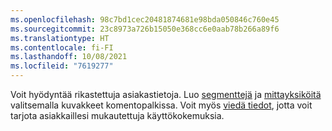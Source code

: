 ```yaml
---
ms.openlocfilehash: 98c7bd1cec20481874681e98bda050846c760e45
ms.sourcegitcommit: 23c8973a726b15050e368cc6e0aab78b266a89f6
ms.translationtype: HT
ms.contentlocale: fi-FI
ms.lasthandoff: 10/08/2021
ms.locfileid: "7619277"
---
```

Voit hyödyntää rikastettuja asiakastietoja. Luo [segmenttejä](../audience-insights/segments.md) ja [mittayksiköitä](../audience-insights/measures.md) valitsemalla kuvakkeet komentopalkissa. Voit myös [viedä tiedot](../audience-insights/export-destinations.md), jotta voit tarjota asiakkaillesi mukautettuja käyttökokemuksia.